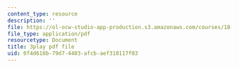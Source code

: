 ```yaml
---
content_type: resource
description: ''
file: https://ol-ocw-studio-app-production.s3.amazonaws.com/courses/18-06-linear-algebra-spring-2010/0f4d618b79d74403afcbaef310117f03_TX_vooSnhm8.pdf
file_type: application/pdf
resourcetype: Document
title: 3play pdf file
uid: 0f4d618b-79d7-4403-afcb-aef310117f03
---
```

